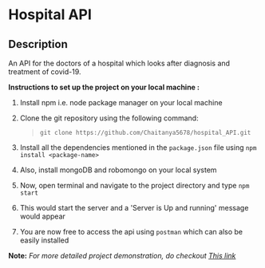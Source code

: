 # Hospital API
## Description 
An API for the doctors of a hospital which looks after diagnosis and treatment of covid-19.    

**Instructions to set up the project on your local machine :**  

1. Install npm i.e. node package manager on your local machine
2. Clone the git repository using the following command:

    > `git clone https://github.com/Chaitanya5678/hospital_API.git`
    
3. Install all the dependencies mentioned in the `package.json` file using `npm install <package-name>`
4. Also, install mongoDB and robomongo on your local system
5. Now, open terminal and navigate to the project directory and type `npm start`
6. This would start the server and a 'Server is Up and running' message would appear
7. You are now free to access the api using `postman` which can also be easily installed

**Note:** *For more detailed project demonstration, do checkout [This link](www.youtube.com)*
